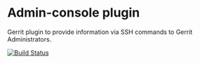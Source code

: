 # Admin-console plugin

Gerrit plugin to provide information via SSH commands to Gerrit Administrators.

[![Build Status](https://gerrit-ci.gerritforge.com/view/Plugins-master/job/plugin-admin-console-bazel-master/badge/icon
)](https://gerrit-ci.gerritforge.com/view/Plugins-master/job/plugin-admin-console-bazel-master/)
